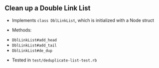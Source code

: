 ## Clean up a Double Link List

- Implements  `class DblLinkList`, which is initialized with a Node struct

- Methods:

* `DblLinkList#add_head`
* `DblLinkList#add_tail`
* `DblLinkList#de_dup`

- Tested in `test/deduplicate-list-test.rb`
